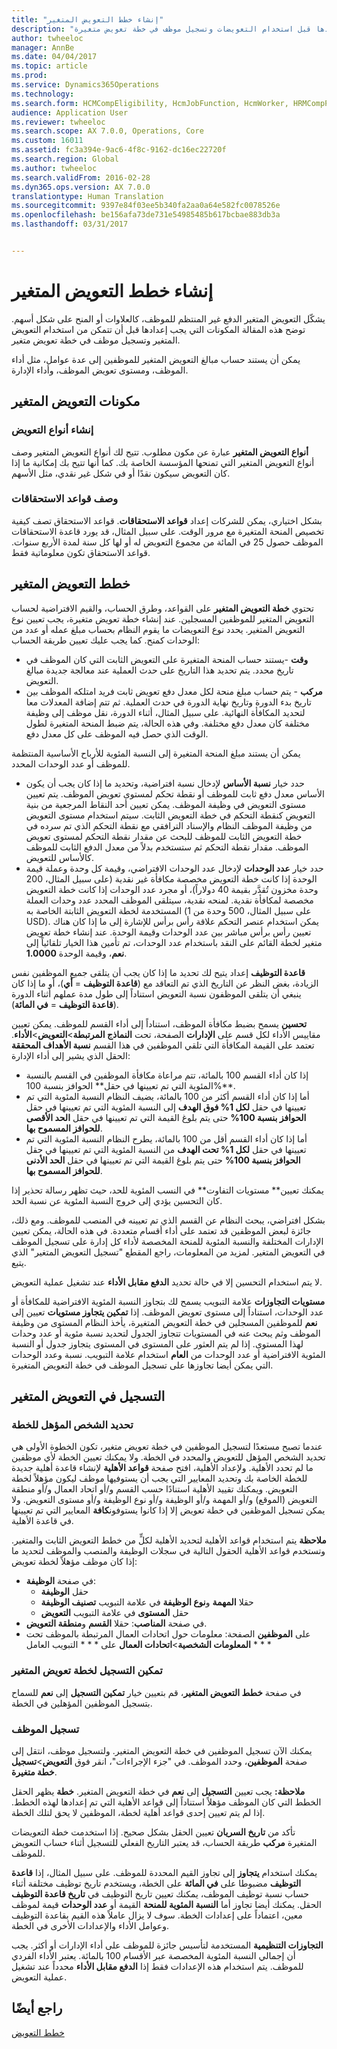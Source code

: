```yaml
---
title: "إنشاء خطط التعويض المتغير"
description: "يشكّل التعويض المتغير الدفع غير المنتظم للموظف، كالعلاوات أو المنح على شكل أسهم. يصف هذا الموضوع العناصر التي يجب إعدادها قبل استخدام التعويضات وتسجيل موظف في خطة تعويض متغيرة."
author: twheeloc
manager: AnnBe
ms.date: 04/04/2017
ms.topic: article
ms.prod: 
ms.service: Dynamics365Operations
ms.technology: 
ms.search.form: HCMCompEligibility, HcmJobFunction, HcmWorker, HRMCompPerfPlan
audience: Application User
ms.reviewer: twheeloc
ms.search.scope: AX 7.0.0, Operations, Core
ms.custom: 16011
ms.assetid: fc3a394e-9ac6-4f8c-9162-dc16ec22720f
ms.search.region: Global
ms.author: twheeloc
ms.search.validFrom: 2016-02-28
ms.dyn365.ops.version: AX 7.0.0
translationtype: Human Translation
ms.sourcegitcommit: 9397e84f03ee5b340fa2aa0a64e582fc0078526e
ms.openlocfilehash: be156afa73de731e54985485b617bcbae883db3a
ms.lasthandoff: 03/31/2017


---
```


# <a name="create-variable-compensation-plans"></a>إنشاء خطط التعويض المتغير

يشكّل التعويض المتغير الدفع غير المنتظم للموظف، كالعلاوات أو المنح على شكل أسهم. توضح هذه المقالة المكونات التي يجب إعدادها قبل أن تتمكن من استخدام التعويض المتغير وتسجيل موظف في خطة تعويض متغير.

يمكن أن يستند حساب مبالغ التعويض المتغير للموظفين إلى عدة عوامل، مثل أداء الموظف، ومستوى تعويض الموظف، وأداء الإدارة.

## <a name="variable-compensation-components"></a>مكونات التعويض المتغير
### <a name="create-compensation-types"></a>إنشاء أنواع التعويض

**أنواع التعويض المتغير** عبارة عن مكون مطلوب. تتيح لك أنواع التعويض المتغير وصف أنواع التعويض المتغير التي تمنحها المؤسسة الخاصة بك. كما أنها تتيح بك إمكانية ما إذا كان التعويض سيكون نقدًا أو في شكل غير نقدي، مثل الأسهم.

### <a name="describe-vesting-rules"></a>وصف قواعد الاستحقاقات

بشكل اختياري، يمكن للشركات إعداد **قواعد الاستحقاقات**. قواعد الاستحقاق تصف كيفية تخصيص المنحة المتغيرة مع مرور الوقت. على سبيل المثال، قد يورد قاعدة الاستحقاقات الموظف حصول 25 في المائة من مجموع التعويض له أو لها كل سنة لمدة الأربع سنوات. قواعد الاستحقاق تكون معلوماتية فقط.

## <a name="variable-compensation-plans"></a>خطط التعويض المتغير
تحتوي **خطة التعويض المتغير** على القواعد، وطرق الحساب، والقيم الافتراضية لحساب التعويض المتغير للموظفين المسجلين. عند إنشاء خطة تعويض متغيرة، يجب تعيين نوع التعويض المتغير. يحدد نوع التعويضات ما يقوم النظام بحساب مبلغ عمله أو عدد من الوحدات كمنح. كما يجب عليك تعيين طريقة الحساب:

-   **وقت** -يستند حساب المنحة المتغيرة على التعويض الثابت التي كان الموظف في تاريخ محدد. يتم تحديد هذا التاريخ على حدث العملية عند معالجة جديدة مبالغ التعويض.
-   **مركب** - يتم حساب مبلغ منحة لكل معدل دفع تعويض ثابت فريد امتلكه الموظف بين تاريخ بدء الدورة وتاريخ نهاية الدورة في حدث العملية. ثم تتم إضافة المعدلات معا لتحديد المكافأة النهائية. على سبيل المثال، أثناء الدورة، نقل موظف إلى وظيفة مختلفة كان معدل دفع مختلفة. وفي هذه الحالة، يتم ضبط المنحة المتغيرة لطول الوقت الذي حصل فيه الموظف على كل معدل دفع.

يمكن أن يستند مبلغ المنحة المتغيرة إلى النسبة المئوية للأرباح الأساسية المنتظمة للموظف أو عدد الوحدات المحدد.

-   حدد خيار **نسبة الأساس** لإدخال نسبة افتراضية، وتحديد ما إذا كان يجب أن يكون الأساس معدل دفع ثابت للموظف أو نقطة تحكم لمستوى تعويض الموظف. يتم تعيين مستوى التعويض في وظيفة الموظف. يمكن تعيين أحد النقاط المرجعية من بنية التعويض كنقطة التحكم في خطة التعويض الثابت. سيتم استخدام مستوى التعويض من وظيفة الموظف النظام والإسناد الترافقي مع نقطة التحكم الذي تم سرده في خطة التعويض الثابت للموظف للبحث عن مقدار نقطة التحكم لمستوى تعويض الموظف. مقدار نقطة التحكم ثم ستستخدم بدلاً من معدل الدفع الثابت للموظف كالأساس للتعويض.
-   حدد خيار **عدد الوحدات** لإدخال عدد الوحدات الافتراضي، وقيمة كل وحدة وعملة قيمة الوحدة إذا كانت خطة التعويض مخصصة مكافأة غير نقدية (على سبيل المثال، 200 وحدة مخزون تُقدَّر بقيمة 40 دولاراً)، أو مجرد عدد الوحدات إذا كانت خطة التعويض مخصصة لمكافأة نقدية. لمنحه نقدية، سيتلقى الموظف المحدد عدد وحدات العملة المستخدمة لخطة التعويض الثابتة الخاصة به (على سبيل المثال، 500 وحدة من 1 USD). يمكن استخدام عنصر التحكم علاقة رأس برأس للإشارة إلى ما إذا كان هناك تعيين رأس برأس مباشر بين عدد الوحدات وقيمة الوحدة. عند إنشاء خطة تعويض متغير لخطة القائم على النقد باستخدام عدد الوحدات، تم تأمين هذا الخيار تلقائياً إلى **نعم**، وقيمة الوحدة **1.0000**.

**قاعدة التوظيف** إعداد يتيح لك تحديد ما إذا كان يجب أن يتلقى جميع الموظفين نفس الزيادة، بغض النظر عن التاريخ الذي تم التعاقد مع (**قاعدة التوظيف** = **أي**)، أو ما إذا كان ينبغي أن يتلقى الموظفون نسبة التعويض استناداً إلى طول مدة عملهم أثناء الدورة (**قاعدة التوظيف** = **في المائة**). 

**تحسين** يسمح بضبط مكافأة الموظف، استناداً إلى أداء القسم للموظف. يمكن تعيين مقاييس الأداء لكل قسم على **الإدارات** الصفحة، تحت **النماذج المرتبطة**&gt;**التعويض**&gt;**الأداء**. تعتمد على القيمة المكافأة التي تلقي الموظفين في هذا القسم **نسبة الأهداف المحققة** الحقل الذي يشير إلى أداء الإدارة:

-   إذا كان أداء القسم 100 بالمائة، تتم مراعاة مكافأة الموظفين في القسم بالنسبة المئوية التي تم تعيينها في حقل** الحوافز بنسبة 100%**.
-   أما إذا كان أداء القسم أكثر من 100 بالمائة، يضيف النظام النسبة المئوية التي تم تعيينها في حقل **لكل 1% فوق الهدف‬** إلى النسبة المئوية التي تم تعيينها في حقل **الحوافز بنسبة 100%** حتى يتم بلوغ القيمة التي تم تعيينها في حقل **‏‫الحد الأقصى للحوافز المسموح بها‬**.
-   أما إذا كان أداء القسم أقل من 100 بالمائة، يطرح النظام النسبة المئوية التي تم تعيينها في حقل **لكل 1% تحت الهدف‬** من النسبة المئوية التي تم تعيينها في حقل **الحوافز بنسبة 100%** حتى يتم بلوغ القيمة التي تم تعيينها في حقل **‏‫الحد الأدنى للحوافز المسموح بها‬**.

يمكنك تعيين** مستويات التفاوت** في النسب المئوية للحد، حيث تظهر رسالة تحذير إذا كان التحسين يؤدي إلى خروج النسبة المئوية عن نسبة الحد. 

بشكل افتراضي، يبحث النظام عن القسم الذي تم تعيينه في المنصب للموظف. ومع ذلك، جائزة لبعض الموظفين قد تعتمد على أداء أقسام متعددة. في هذه الحالة، يمكن تعيين الإدارات المختلفة والنسبة المئوية للمنحة المخصصة لأداء كل إدارة على تسجيل الموظف في التعويض المتغير. لمزيد من المعلومات، راجع المقطع "تسجيل التعويض المتغير" الذي يتبع. 

لا يتم استخدام التحسين إلا في حالة تحديد **الدفع مقابل الأداء** عند تشغيل عملية التعويض. 

**مستويات التجاوزات** علامة التبويب يسمح لك بتجاوز النسبة المئوية الافتراضية للمكافأة أو عدد الوحدات، استناداً إلى مستوى تعويض الموظف. إذا **تمكين يتجاوز مستويات** تعيين إلى **نعم** للموظفين المسجلين في خطة التعويض المتغيرة، يأخذ النظام المستوى من وظيفة الموظف وثم يبحث عنه في المستويات تتجاوز الجدول لتحديد نسبة مئوية أو عدد وحدات لهذا المستوى. إذا لم يتم العثور على المستوى في المستوى يتجاوز جدول أو النسبة المئوية الافتراضية أو عدد الوحدات من **العام** استخدام علامة التبويب. نسبة وعدد الوحدات التي يمكن أيضا تجاوزها على تسجيل الموظف في خطة التعويض المتغيرة.

## <a name="variable-compensation-enrollment"></a>التسجيل في التعويض المتغير
### <a name="determine-who-is-eligible-for-the-plan"></a>تحديد الشخص المؤهل للخطة

عندما تصبح مستعدًا لتسجيل الموظفين في خطة تعويض متغير، تكون الخطوة الأولى هي تحديد الشخص المؤهل للتعويض والمحدد في الخطة. ولا يمكنك تعيين الخطة لأي موظفين ما لم تحدد الأهلية. ولإعداد الأهلية، افتح صفحة **قواعد الأهلية** لإنشاء قاعدة أهلية جديدة للخطة الخاصة بك وتحديد المعايير التي يجب أن يستوفيها موظف ليكون مؤهلاً لخطة التعويض. ويمكنك تقييد الأهلية استنادًا حسب القسم و/أو اتحاد العمال و/أو منطقة التعويض (الموقع) و/أو المهمة و/أو الوظيفة و/أو نوع الوظيفة و/أو مستوى التعويض. ولا يمكن تسجيل الموظفين في خطة تعويض إلا إذا كانوا يستوفون**كافة** المعايير التي تم تعيينها في قاعدة الأهلية. 

**ملاحظة** يتم استخدام قواعد الأهلية لتحديد الأهلية لكلٍّ من خطط التعويض الثابت والمتغير. وتستخدم قواعد الأهلية الحقول التالية في سجلات الوظيفة والمنصب والموظف لتحديد ما إذا كان موظف مؤهلاً لخطة تعويض:

-   في صفحة **الوظيفة**:
    -   حقل **الوظيفة**
    -   حقلا **المهمة** و**نوع الوظيفة** في علامة التبويب **تصنيف الوظيفة**
    -   حقل **المستوى** في علامة التبويب **التعويض**
-   في صفحة **المناصب**: حقلا **القسم** و**منطقة التعويض**.
-   على **الموظفين** الصفحة: معلومات حول اتحادات العمال المرتبطة بالموظف تحت **المعلومات الشخصية**&gt;**اتحادات العمال** على * * * التبويب العامل * * *

### <a name="enable-enrollment-for-the-variable-compensation-plan"></a>تمكين التسجيل لخطة تعويض المتغير

في صفحة **خطط التعويض المتغير**، قم بتعيين خيار **تمكين التسجيل** إلى **نعم** للسماح بتسجيل الموظفين المؤهلين في الخطة.

### <a name="enroll-the-employee"></a>تسجيل الموظف

يمكنك الآن تسجيل الموظفين في خطة التعويض المتغير. ولتسجيل موظف، انتقل إلى صفحة **الموظفين**، وحدد الموظف. في "جزء الإجراءات"، انقر فوق **التعويض**&gt;**تسجيل خطة متغيرة**. 

**ملاحظة:** يجب تعيين **التسجيل** إلى **نعم** في خطة التعويض المتغير. **خطة** يظهر الحقل الخطط التي كان الموظف مؤهلاً استناداً إلى قواعد الأهلية التي تم إعدادها لهذه الخطط. إذا لم يتم تعيين إحدى قواعد أهلية لخطة، الموظفين لا يحق لتلك الخطة. 

تأكد من **تاريخ السريان** تعيين الحقل بشكل صحيح. إذا استخدمت خطة التعويضات المتغيرة **مركب** طريقة الحساب، قد يعتبر التاريخ الفعلي للتسجيل أثناء حساب التعويض للموظف. 

يمكنك استخدام **يتجاوز** إلى تجاوز القيم المحددة للموظف. على سبيل المثال، إذا **قاعدة التوظيف** مضبوطا على **في المائة** على الخطة، ويستخدم تاريخ توظيف مختلفة أثناء حساب نسبة توظيف الموظف، يمكنك تعيين تاريخ التوظيف في **تاريخ قاعدة التوظيف** الحقل. يمكنك أيضا تجاوز أما **النسبة المئوية للمنحة** القيمة أو **عدد الوحدات** قيمة لموظف معين، اعتماداً على إعدادات الخطة. سوف لا يزال عاملاً هذه القيم بقاعدة التوظيف وعوامل الأداء والإعدادات الأخرى في الخطة. 

**التجاوزات التنظيمية** المستخدمة لتأسيس جائزة للموظف على أداء الإدارات أو أكثر. يجب أن إجمالي النسبة المئوية المخصصة عبر الأقسام 100 بالمائة. يعتبر الأداء الفردي للموظف. يتم استخدام هذه الإعدادات فقط إذا **الدفع مقابل الأداء** محدداً عند تشغيل عملية التعويض.

<a name="see-also"></a>راجع أيضًا
--------

[خطط التعويض](compensation-plans.md)


